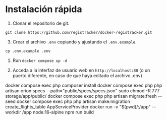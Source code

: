 # Instalación rápida

1. Clonar el repositorio de git.
```
git clone https://github.com/registracker/docker-registracker.git
```
   
3. Crear el archivo `.env` copiando y ajustando el `.env.example`.
```
cp .env.example .env
```

1. Run `docker compose up -d`
   
2. Acceda a la interfaz de usuario web en `http://localhost:80` (o un puerto diferente, en caso de que haya editado el archivo .env)

docker compose exec php composer install
docker compose exec php php artisan orion:specs --path="public/specs/specs.json"
sudo chmod -R 777 storage/app/public/
docker compose exec php php artisan migrate:fresh --seed
docker compose exec php php artisan make:migration create_flights_table
AppServiceProvider
docker run -v "$(pwd)/:/app" --workdir /app node:16-alpine npm run build
